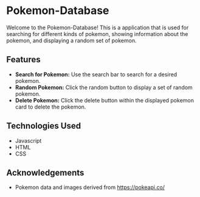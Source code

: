 # Pokemon-Database

Welcome to the Pokemon-Database! This is a application that is used for searching for different kinds of pokemon, showing information about the pokemon, and displaying a random set of pokemon. 

## Features
- **Search for Pokemon:** Use the search bar to search for a desired pokemon.
- **Random Pokemon:** Click the random button to display a set of random pokemon.
- **Delete Pokemon:** Click the delete button within the displayed pokemon card to delete the pokemon.

## Technologies Used
- Javascript
- HTML
- CSS


## Acknowledgements
- Pokemon data and images derived from https://pokeapi.co/
